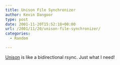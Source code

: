 ```yaml
---
title: Unison File Synchronizer
author: Kevin Dangoor
type: post
date: 2001-11-20T15:52:18+00:00
url: /2001/11/20/unison-file-synchronizer/
categories:
  - Random

---
```

[Unison][1] is like a bidirectional rsync. Just what I need!

 [1]: http://www.cis.upenn.edu/~bcpierce/unison/